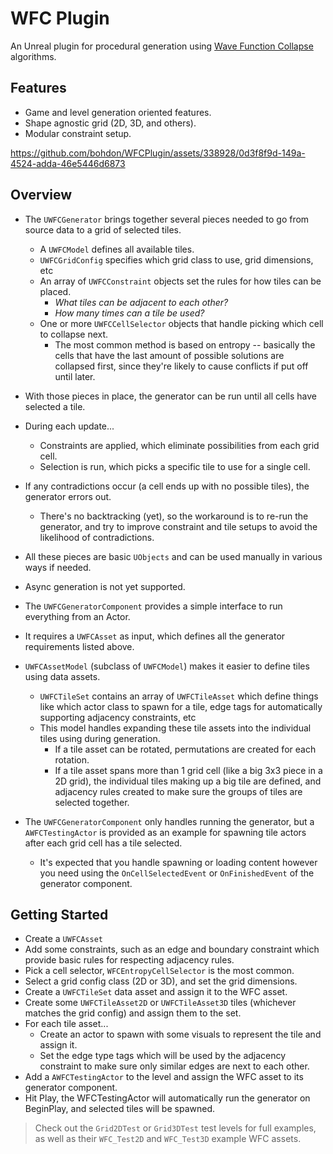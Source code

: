 # WFC Plugin

An Unreal plugin for procedural generation using [Wave Function Collapse](https://github.com/mxgmn/WaveFunctionCollapse)
algorithms.

## Features

- Game and level generation oriented features.
- Shape agnostic grid (2D, 3D, and others).
- Modular constraint setup.

https://github.com/bohdon/WFCPlugin/assets/338928/0d3f8f9d-149a-4524-adda-46e5446d6873

## Overview

- The `UWFCGenerator` brings together several pieces needed to go from source data to a grid of selected tiles.
    - A `UWFCModel` defines all available tiles.
    - `UWFCGridConfig` specifies which grid class to use, grid dimensions, etc
    - An array of `UWFCConstraint` objects set the rules for how tiles can be placed.
        - _What tiles can be adjacent to each other?_
        - _How many times can a tile be used?_
    - One or more `UWFCCellSelector` objects that handle picking which cell to collapse next.
        - The most common method is based on entropy -- basically the cells that have the last amount of
          possible solutions are collapsed first, since they're likely to cause conflicts if put off until later.
- With those pieces in place, the generator can be run until all cells have selected a tile.
- During each update...
    - Constraints are applied, which eliminate possibilities from each grid cell.
    - Selection is run, which picks a specific tile to use for a single cell.
- If any contradictions occur (a cell ends up with no possible tiles), the generator errors out.
    - There's no backtracking (yet), so the workaround is to re-run the generator, and try to improve constraint and
      tile setups to avoid the likelihood of contradictions.
- All these pieces are basic `UObjects` and can be used manually in various ways if needed.
- Async generation is not yet supported.


- The `UWFCGeneratorComponent` provides a simple interface to run everything from an Actor.
- It requires a `UWFCAsset` as input, which defines all the generator requirements listed above.
- `UWFCAssetModel` (subclass of `UWFCModel`) makes it easier to define tiles using data assets.
    - `UWFCTileSet` contains an array of `UWFCTileAsset` which define things like which actor class to spawn for a tile,
      edge tags for automatically supporting adjacency constraints, etc
    - This model handles expanding these tile assets into the individual tiles using during generation.
        - If a tile asset can be rotated, permutations are created for each rotation.
        - If a tile asset spans more than 1 grid cell (like a big 3x3 piece in a 2D grid), the individual tiles making
          up a big tile are defined, and adjacency rules created to make sure the groups of tiles are selected together.
- The `UWFCGeneratorComponent` only handles running the generator, but a `AWFCTestingActor` is provided as an example
  for spawning tile actors after each grid cell has a tile selected.
    - It's expected that you handle spawning or loading content however you need using the `OnCellSelectedEvent`
      or `OnFinishedEvent` of the generator component.

## Getting Started

- Create a `UWFCAsset`
- Add some constraints, such as an edge and boundary constraint which provide basic rules for respecting adjacency
  rules.
- Pick a cell selector, `WFCEntropyCellSelector` is the most common.
- Select a grid config class (2D or 3D), and set the grid dimensions.
- Create a `UWFCTileSet` data asset and assign it to the WFC asset.
- Create some `UWFCTileAsset2D` or `UWFCTileAsset3D` tiles (whichever matches the grid config) and assign them to the
  set.
- For each tile asset...
    - Create an actor to spawn with some visuals to represent the tile and assign it.
    - Set the edge type tags which will be used by the adjacency constraint to make sure only similar edges are next to
      each other.
- Add a `AWFCTestingActor` to the level and assign the WFC asset to its generator component.
- Hit Play, the WFCTestingActor will automatically run the generator on BeginPlay, and selected tiles will be spawned.

> Check out the `Grid2DTest` or `Grid3DTest` test levels for full examples, as well as their `WFC_Test2D`
> and `WFC_Test3D` example WFC assets.
